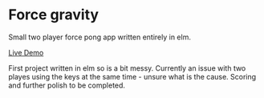 # Force gravity

Small two player force pong app written entirely in elm.

[Live Demo](https://stanton-gary.github.io/force-pong/elm.html)

First project written in elm so is a bit messy. Currently an issue with two playes using the keys at the same time - unsure what is the cause. Scoring and further polish to be completed.

